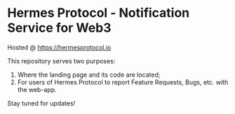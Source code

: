 # Hermes Protocol - Notification Service for Web3
Hosted @ https://hermesprotocol.io

This repository serves two purposes:
1. Where the landing page and its code are located;
2. For users of Hermes Protocol to report Feature Requests, Bugs, etc. with the web-app.

Stay tuned for updates!
